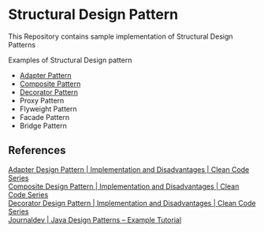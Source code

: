 # Structural Design Pattern

This Repository contains sample implementation of Structural Design Patterns  

Examples of Structural Design pattern
 - [Adapter Pattern](https://blog.kamranali.in/adapterpattern)
 - [Composite Pattern](https://blog.kamranali.in/compositepattern)
 - [Decorator Pattern](https://blog.kamranali.in/decoratorpattern)
 - Proxy Pattern 
 - Flyweight Pattern 
 - Facade Pattern 
 - Bridge Pattern 
 

## References
[Adapter Design Pattern | Implementation and Disadvantages | Clean Code Series](https://www.youtube.com/watch?v=hbXHzweWKMU)  
[Composite Design Pattern | Implementation and Disadvantages | Clean Code Series](https://www.youtube.com/watch?v=3wmXiuZFReU)  
[Decorator Design Pattern | Implementation and Disadvantages | Clean Code Series](https://www.youtube.com/watch?v=vqy8BL0xV0c)    
[Journaldev | Java Design Patterns – Example Tutorial](https://www.journaldev.com/1827/java-design-patterns-example-tutorial)  
